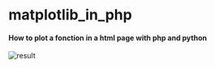 # matplotlib_in_php

#### How to plot a fonction in a html page with php and python



![result](https://user-images.githubusercontent.com/63207451/94344808-208e0b00-0022-11eb-9eec-74d07f84438a.png)

